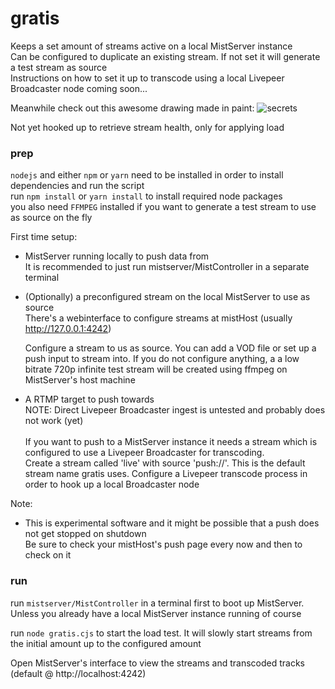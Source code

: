 # gratis
Keeps a set amount of streams active on a local MistServer instance \
Can be configured to duplicate an existing stream. If not set it will generate a test stream as source \
Instructions on how to set it up to transcode using a local Livepeer Broadcaster node coming soon...

Meanwhile check out this awesome drawing made in paint:
![secrets](https://github.com/stronk-dev/gratis/blob/master/images/secrets.png)

Not yet hooked up to retrieve stream health, only for applying load

### prep
`nodejs` and either `npm` or `yarn` need to be installed in order to install dependencies and run the script \
run `npm install` or `yarn install` to install required node packages \
you also need `FFMPEG` installed if you want to generate a test stream to use as source on the fly

First time setup: 
  - MistServer running locally to push data from \
    It is recommended to just run mistserver/MistController in a separate terminal

  - (Optionally) a preconfigured stream on the local MistServer to use as source \
    There's a webinterface to configure streams at mistHost (usually http://127.0.0.1:4242)

    Configure a stream to us as source. You can add a VOD file or set up a push input to stream into. If you do not configure anything, a a low bitrate 720p infinite test stream will be created using ffmpeg on MistServer's host machine

  - A RTMP target to push towards \
    NOTE: Direct Livepeer Broadcaster ingest is untested and probably does not work (yet) \
    \
    If you want to push to a MistServer instance it needs a stream which is configured to use a Livepeer Broadcaster for transcoding. \
    Create a stream called 'live' with source 'push://'. This is the default stream name gratis uses. Configure a Livepeer transcode process in order to hook up a local Broadcaster node

Note:
  - This is experimental software and it might be possible that a push does not get stopped on shutdown \
    Be sure to check your mistHost's push page every now and then to check on it
  

### run
run `mistserver/MistController` in a terminal first to boot up MistServer. Unless you already have a local MistServer instance running of course


run `node gratis.cjs` to start the load test. It will slowly start streams from the initial amount up to the configured amount

Open MistServer's interface to view the streams and transcoded tracks (default @ http://localhost:4242)